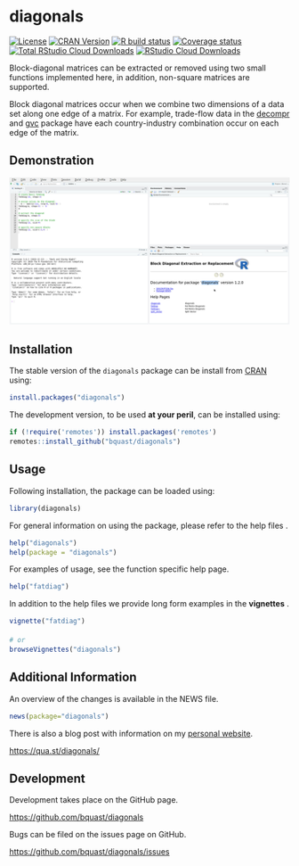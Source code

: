 diagonals
=========

[![License](https://img.shields.io/badge/license-GPLv3-brightgreen.svg)](https://www.gnu.org/licenses/gpl-3.0.html)
[![CRAN Version](https://www.r-pkg.org/badges/version/diagonals)](https://cran.r-project.org/package=diagonals)
[![R build status](https://github.com/bquast/diagonals/workflows/R-CMD-check/badge.svg)](https://github.com/bquast/diagonals/actions?workflow=R-CMD-check)
[![Coverage status](https://codecov.io/gh/bquast/diagonals/branch/master/graph/badge.svg?token=5wyvKFobQt)](https://app.codecov.io/gh/bquast/diagonals)
[![Total RStudio Cloud Downloads](http://cranlogs.r-pkg.org/badges/grand-total/diagonals?color=brightgreen)](https://cran.r-project.org/package=diagonals)
[![RStudio Cloud Downloads](https://cranlogs.r-pkg.org/badges/diagonals?color=brightgreen)](https://cran.r-project.org/package=diagonals)

Block-diagonal matrices can be extracted or removed using two small functions implemented here, in addition, non-square matrices are supported.

Block diagonal matrices occur when we combine two dimensions of a data set along one edge of a matrix. For example, trade-flow data in the [decompr](https://cran.r-project.org/package=decompr) and [gvc](https://cran.r-project.org/package=gvc) package have each country-industry combination occur on each edge of the matrix.

Demonstration
-------------
![diagonals demonstration](https://github.com/bquast/R-demo-GIFs/blob/master/diagonals.gif)


Installation
-------------
The stable version of the `diagonals` package can be install from [CRAN](https://cran.r-project.org/package=diagonals) using:

```r
install.packages("diagonals")
```

The development version, to be used **at your peril**, can be installed using:

```r
if (!require('remotes')) install.packages('remotes')
remotes::install_github("bquast/diagonals")
```


Usage
-------
Following installation, the package can be loaded using:

```r
library(diagonals)
```

For general information on using the package, please refer to the help files    .

```r
help("diagonals")
help(package = "diagonals")
```
    
For examples of usage, see the function specific help page.

```r
help("fatdiag")
```

In addition to the help files we provide long form examples in the **vignettes** .

```r
vignette("fatdiag")

# or
browseVignettes("diagonals")
```


Additional Information
-----------------------
An overview of the changes is available in the NEWS file.

```r
news(package="diagonals")
```

There is also a blog post with information on my [personal website](https://qua.st/).

https://qua.st/diagonals/
 

Development
-------------
Development takes place on the GitHub page.

https://github.com/bquast/diagonals

Bugs can be filed on the issues page on GitHub.

https://github.com/bquast/diagonals/issues
